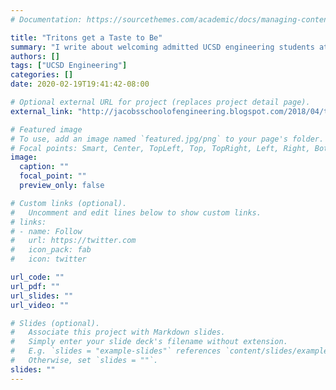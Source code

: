 ```yaml
---
# Documentation: https://sourcethemes.com/academic/docs/managing-content/

title: "Tritons get a Taste to Be"
summary: "I write about welcoming admitted UCSD engineering students at Triton Day 2018."
authors: []
tags: ["UCSD Engineering"]
categories: []
date: 2020-02-19T19:41:42-08:00

# Optional external URL for project (replaces project detail page).
external_link: "http://jacobsschoolofengineering.blogspot.com/2018/04/tritons-to-be-get-taste-of-life-at.html"

# Featured image
# To use, add an image named `featured.jpg/png` to your page's folder.
# Focal points: Smart, Center, TopLeft, Top, TopRight, Left, Right, BottomLeft, Bottom, BottomRight.
image:
  caption: ""
  focal_point: ""
  preview_only: false

# Custom links (optional).
#   Uncomment and edit lines below to show custom links.
# links:
# - name: Follow
#   url: https://twitter.com
#   icon_pack: fab
#   icon: twitter

url_code: ""
url_pdf: ""
url_slides: ""
url_video: ""

# Slides (optional).
#   Associate this project with Markdown slides.
#   Simply enter your slide deck's filename without extension.
#   E.g. `slides = "example-slides"` references `content/slides/example-slides.md`.
#   Otherwise, set `slides = ""`.
slides: ""
---
```

